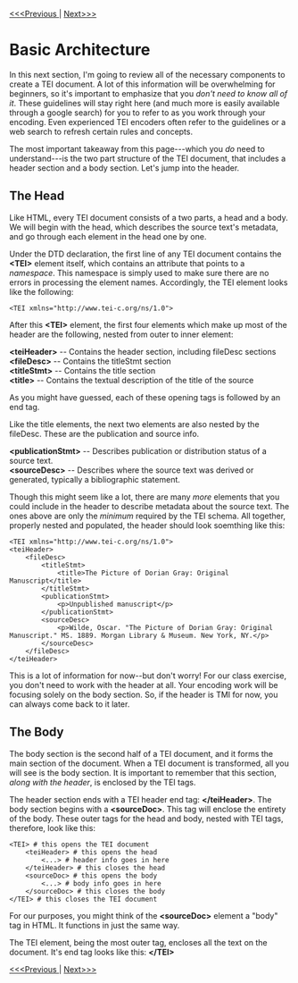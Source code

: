 [<<<Previous  ](modules.md) | [Next>>>](preliminary.md)

# Basic Architecture

In this next section, I'm going to review all of the necessary components to create a TEI document. A lot of this information will be overwhelming for beginners, so it's important to emphasize that you *don't need to know all of it*. These guidelines will stay right here (and much more is easily available through a google search) for you to refer to as you work through your encoding. Even experienced TEI encoders often refer to the guidelines or a web search to refresh certain rules and concepts. 

The most important takeaway from this page---which you *do* need to understand---is the two part structure of the TEI document, that includes a header section and a body section. Let's jump into the header.

## The Head

Like HTML, every TEI document consists of a two parts, a head and a body. We will begin with the head, which describes the source text's metadata, and go through each element in the head one by one. 

Under the DTD declaration, the first line of any TEI document contains the **&lt;TEI>** element itself, which contains an attribute that points to a *namespace*. This namespace is simply used to make sure there are no errors in processing the element names. Accordingly, the TEI element looks like the following:

    <TEI xmlns="http://www.tei-c.org/ns/1.0">

After this **&lt;TEI>** element, the first four elements which make up most of the header are the following, nested from outer to inner element: 

**&lt;teiHeader>** -- Contains the header section, including fileDesc sections \
**&lt;fileDesc>** -- Contains the titleStmt section \
**&lt;titleStmt>** -- Contains the title section \
**&lt;title>** -- Contains the textual description of the title of the source

As you might have guessed, each of these opening tags is followed by an end tag. 

Like the title elements, the next two elements are also nested by the fileDesc. These are the publication and source info.

**&lt;publicationStmt>** -- Describes publication or distribution status of a source text.\
**&lt;sourceDesc>** -- Describes where the source text was derived or generated, typically a bibliographic statement.

Though this might seem like a lot, there are many *more* elements that you could include in the header to describe metadata about the source text. The ones above are only the *minimum* required by the TEI schema. All together, properly nested and populated, the header should look soemthing like this:


    <TEI xmlns="http://www.tei-c.org/ns/1.0">
    <teiHeader>
        <fileDesc>
            <titleStmt>
                <title>The Picture of Dorian Gray: Original Manuscript</title>
            </titleStmt>
            <publicationStmt>
                <p>Unpublished manuscript</p>
            </publicationStmt>
            <sourceDesc>
                <p>Wilde, Oscar. "The Picture of Dorian Gray: Original Manuscript." MS. 1889. Morgan Library & Museum. New York, NY.</p>
            </sourceDesc>
        </fileDesc>
    </teiHeader>

This is a lot of information for now--but don't worry! For our class exercise, you don't need to work with the header at all. Your encoding work will be focusing solely on the body section. So, if the header is TMI for now, you can always come back to it later. 

## The Body

The body section is the second half of a TEI document, and it forms the main section of the document. When a TEI document is transformed, all you will see is the body section. It is important to remember that this section, *along with the header*, is enclosed by the TEI tags.

The header section ends with a TEI header end tag: **&lt;/teiHeader>**. The body section begins with a **&lt;sourceDoc>**. This tag will enclose the entirety of the body. These outer tags for the head and body, nested with TEI tags, therefore, look like this:

    <TEI> # this opens the TEI document
        <teiHeader> # this opens the head
            <...> # header info goes in here
        </teiHeader> # this closes the head
        <sourceDoc> # this opens the body
            <...> # body info goes in here
        </sourceDoc> # this closes the body
    </TEI> # this closes the TEI document

For our purposes, you might think of the **&lt;sourceDoc>** element a "body" tag in HTML. It functions in just the same way. 

The TEI element, being the most outer tag, encloses all the text on the document. It's end tag looks like this: **&lt;/TEI>**

[<<<Previous  ](modules.md) | [Next>>>](preliminary.md)